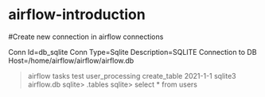 # airflow-introduction

#Create new connection in airflow connections

Conn Id=db_sqlite
Conn Type=Sqlite
Description=SQLITE Connection to DB
Host=/home/airflow/airflow/airflow.db

> airflow tasks test user_processing create_table 2021-1-1
> sqlite3 airflow.db
sqlite> .tables
sqlite> select * from users 